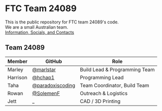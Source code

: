 # FTC Team 24089
This is the public repository for FTC team 24089's code. \
We are a small Australian team. \
[Information, Socials, and Contacts](https://linktr.ee/24089?utm_source=linktree_profile_share&ltsid=93edcbf3-30ae-4329-a226-e30c0084b38f)

## Team 24089
| Member | GitHub | Role |
| ---- | ---- | ---- |
| Marley | [@marlstar](https://github.com/marlstar) | Build Lead & Programming Team |
| Harrison | [@hchap1](https://github.com/hchap1) | Programming Lead |
| Taha | [@paradoxiscoding](https://github.com/paradoxiscoding) | Team Coordinator, Build Team |
| Rowan | [@SolemenF](https://github.com/solemenf) | Outreach & Logistics |
| Jett | _ | CAD / 3D Printing |
